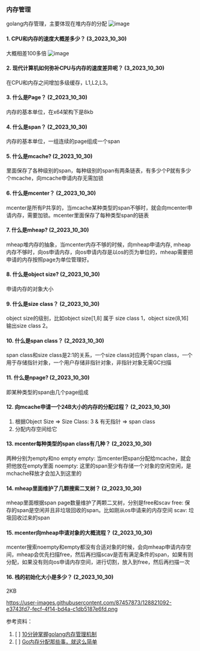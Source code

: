 ### 内存管理
golang内存管理，主要体现在堆内存的分配
![image](https://github.com/Luozujian/architect/assets/27532970/a2476b77-87d6-497f-a3b5-cb36f11d67a6)



#### 1. CPU和内存的速度大概差多少？ (3_2023_10_30)
大概相差100多倍
![image](https://github.com/Luozujian/architect/assets/27532970/f55d1afe-ba49-47fa-874a-255e204a5b46)


#### 2. 现代计算机如何弥补CPU与内存的速度差异呢？ (3_2023_10_30)
在CPU和内存之间增加多级缓存，L1,L2,L3。

#### 3. 什么是Page？ (2_2023_10_30)
内存的基本单位，在x64架构下是8kb

#### 4. 什么是span？ (2_2023_10_30)
内存的基本单位，一组连续的page组成一个span

#### 5. 什么是mcache? (2_2023_10_30)
里面保存了各种级别的span，每种级别的span有两条链表，有多少个P就有多少个mcache，向mcache申请内存无需加锁

#### 6. 什么是mcenter？ (2_2023_10_30)
mcenter是所有P共享的，当mcache某种类型的span不够时，就会向mcenter申请内存，需要加锁。mcenter里面保存了每种类型span的链表

#### 7. 什么是mheap? (2_2023_10_30)
mheap堆内存的抽象，当mcenter内存不够的时候，向mheap申请内存, mheap内存不够时，向os申请内存，向os申请内存是以os的页为单位的，mheap需要把申请的内存按照page为单位管理好。

#### 8. 什么是object size? (2_2023_10_30)
申请内存的对象大小

#### 9. 什么是size class？ (2_2023_10_30)
object size的级别，比如object size[1,8] 属于 size class 1，object size(8,16] 输出size class 2。

#### 10. 什么是span class？ (2_2023_10_30)
span class和size class是2:1的关系，一个size class对应两个span class，一个用于存储指针对象，一个用户存储非指针对象，非指针对象无需GC扫描

#### 11. 什么是npage?  (2_2023_10_30)
即某种类型的span由几个page组成 


#### 12. 向mcache申请一个24B大小的内存的分配过程？ (2_2023_10_30)
1. 根据Object Size => Size Class: 3  & 有无指针 => span class
2. 分配内存空间给它

#### 13. mcenter每种类型的span class有几种？ (2_2023_10_30)
两种分别为empty和no empty
empty: 当mcenter把span分配给mcache，就会把他放在empty里面
noempty: 这里的span至少有存储一个对象的空闲空闲，是mchache释放才会加入到这里的

#### 14. mheap里面维护了几颗搜索二叉树？ (2_2023_10_30)
mheap里面根据span page数量维护了两颗二叉树，分别是free和scav
free: 保存的span是空闲并且非垃圾回收的span。比如刚从os申请来的内存空间
scav: 垃圾回收过来的span

#### 15. mcenter向mheap申请对象的大概流程？ (2_2023_10_30)
mcenter搜索noempty和empty都没有合适对象的时候，会向mheap申请内存空间，mheap会优先扫描free，然后再扫描scav是否有满足条件的span，如果有则分配，如果没有则向os申请内存空间，进行切割，放入到free，然后再扫描一次

#### 16. 栈的初始化大小是多少？ (2_2023_10_30)
2KB




https://user-images.githubusercontent.com/87457873/128821092-e3743fd7-fecf-4f14-bd4a-c1db5187e6fd.png


参考资料：
1. [ ] [10分钟掌握golang内存管理机制](https://zhuanlan.zhihu.com/p/523215127)
2. [ ] [Go内存分配那些事，就这么简单](https://github.com/0voice/Introduction-to-Golang/blob/main/%E6%96%87%E7%AB%A0/Go%E5%86%85%E5%AD%98%E5%88%86%E9%85%8D%E9%82%A3%E4%BA%9B%E4%BA%8B%EF%BC%8C%E5%B0%B1%E8%BF%99%E4%B9%88%E7%AE%80%E5%8D%95%EF%BC%81.md)
